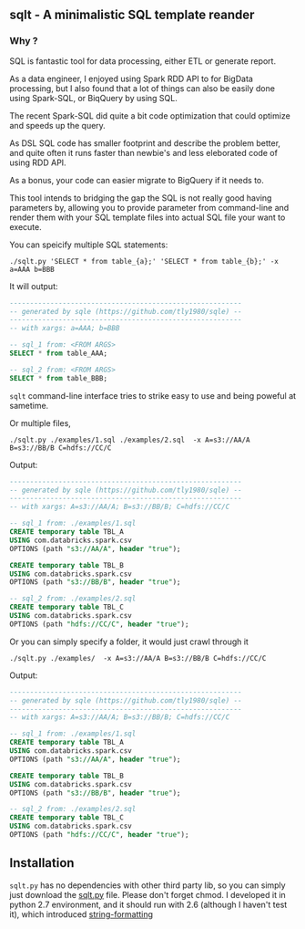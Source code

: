 ## sqlt - A minimalistic SQL template reander

### Why ?

SQL is fantastic tool for data processing, either ETL or generate report.

As a data engineer, I enjoyed using Spark RDD API to for BigData processing, but I also found that a lot of things can also be easily done using Spark-SQL, or BiqQuery by using SQL. 

The recent Spark-SQL did quite a bit code optimization that could optimize and speeds up the query. 

As DSL SQL code has smaller footprint and describe the problem better, and quite often it runs faster than newbie's and less eleborated code of using RDD API.

As a bonus, your code can easier migrate to BigQuery if it needs to.

This tool intends to bridging the gap the SQL is not really good having parameters by, allowing you to provide parameter from command-line and render them with your SQL template files into actual SQL file your want to execute.

You can speicify multiple SQL statements:

```
./sqlt.py 'SELECT * from table_{a};' 'SELECT * from table_{b};' -x a=AAA b=BBB
```
It will output:

```SQL
---------------------------------------------------------
-- generated by sqle (https://github.com/tly1980/sqle) --
---------------------------------------------------------
-- with xargs: a=AAA; b=BBB

-- sql_1 from: <FROM ARGS>
SELECT * from table_AAA;

-- sql_2 from: <FROM ARGS>
SELECT * from table_BBB;
```

`sqlt` command-line interface tries to strike easy to use and being poweful at sametime.

Or multiple files, 

```
./sqlt.py ./examples/1.sql ./examples/2.sql  -x A=s3://AA/A B=s3://BB/B C=hdfs://CC/C
```

Output:

```SQL
---------------------------------------------------------
-- generated by sqle (https://github.com/tly1980/sqle) --
---------------------------------------------------------
-- with xargs: A=s3://AA/A; B=s3://BB/B; C=hdfs://CC/C

-- sql_1 from: ./examples/1.sql
CREATE temporary table TBL_A
USING com.databricks.spark.csv
OPTIONS (path "s3://AA/A", header "true");

CREATE temporary table TBL_B
USING com.databricks.spark.csv
OPTIONS (path "s3://BB/B", header "true");

-- sql_2 from: ./examples/2.sql
CREATE temporary table TBL_C
USING com.databricks.spark.csv
OPTIONS (path "hdfs://CC/C", header "true");
```

Or you can simply specify a folder, it would just crawl through it

```
./sqlt.py ./examples/  -x A=s3://AA/A B=s3://BB/B C=hdfs://CC/C
```

Output:

```SQL
---------------------------------------------------------
-- generated by sqle (https://github.com/tly1980/sqle) --
---------------------------------------------------------
-- with xargs: A=s3://AA/A; B=s3://BB/B; C=hdfs://CC/C

-- sql_1 from: ./examples/1.sql
CREATE temporary table TBL_A
USING com.databricks.spark.csv
OPTIONS (path "s3://AA/A", header "true");

CREATE temporary table TBL_B
USING com.databricks.spark.csv
OPTIONS (path "s3://BB/B", header "true");

-- sql_2 from: ./examples/2.sql
CREATE temporary table TBL_C
USING com.databricks.spark.csv
OPTIONS (path "hdfs://CC/C", header "true");
```

## Installation

`sqlt.py` has no dependencies with other third party lib, so you can simply just download the [sqlt.py](https://raw.githubusercontent.com/tly1980/sqlt/master/sqlt.py) file. Please don't forget chmod.
I developed it in python 2.7 environment, and it should run with 2.6 (although I haven't test it), which introduced [string-formatting]( https://docs.python.org/2/library/string.html#string-formatting )




